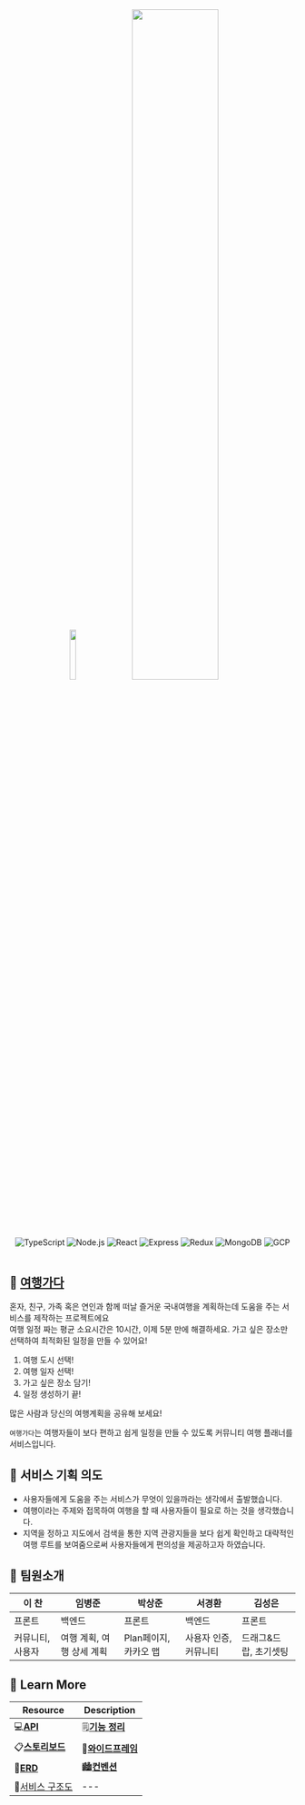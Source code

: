 <div align="center">
  <img width='15%' src='https://user-images.githubusercontent.com/101157141/180495615-d773735a-c0b1-480c-ba15-87b571e9a4e3.png'/>
  <img width='55%' src="https://user-images.githubusercontent.com/101157141/180495469-a50408d1-4115-4365-814d-889204bcd186.gif"/>
</div>

<br/>

<div align='center'>
  <img alt="TypeScript" src="https://img.shields.io/badge/TypeScript-3178C6?logo=TypeScript&logoColor=fff"/>
  <img alt="Node.js" src="https://img.shields.io/badge/Node.js-339933?logo=Node.js&logoColor=fff"/>
  <img alt="React" src="https://img.shields.io/badge/React-61DAFB?logo=React&logoColor=fff"/>
  <img alt="Express" src="https://img.shields.io/badge/Express-000000?logo=Express&logoColor=fff"/>
  <img alt="Redux" src="https://img.shields.io/badge/Redux-764ABC?logo=Redux&logoColor=fff"/>
  <img alt="MongoDB" src="https://img.shields.io/badge/MongoDB-47A248?logo=MongoDB&logoColor=fff"/>
  <img alt="GCP" src="https://img.shields.io/badge/Google Cloud-4285F4?logo=Google Cloud&logoColor=fff"/>
</div>

<br/>

## 🧳 [여행가다](http://kdt-sw2-seoul-team05.elicecoding.com/)

혼자, 친구, 가족 혹은 연인과 함께 떠날 즐거운 국내여행을
계획하는데 도움을 주는 서비스를 제작하는 프로젝트에요 
<br/>
여행 일정 짜는 평균 소요시간은 10시간, 이제 5분 만에 해결하세요.
가고 싶은 장소만 선택하여 최적화된 일정을 만들 수 있어요!

1. 여행 도시 선택!
2. 여행 일자 선택!
3. 가고 싶은 장소 담기!
4. 일정 생성하기 끝!

많은 사람과 당신의 여행계획을 공유해 보세요!

`여행가다`는 여행자들이 보다 편하고 쉽게 일정을 만들 수 있도록
커뮤니티 여행 플래너를 서비스입니다.

## 📰 서비스 기획 의도

- 사용자들에게 도움을 주는 서비스가 무엇이 있을까라는 생각에서 출발했습니다. 
- 여행이라는 주제와 접목하여 여행을 할 때 사용자들이 필요로 하는 것을 생각했습니다.
- 지역을 정하고 지도에서 검색을 통한 지역 관광지들을 보다 쉽게 확인하고 대략적인 여행 루트를 보여줌으로써 
  사용자들에게 편의성을 제공하고자 하였습니다. 

## 🙂 팀원소개
| 이  찬 | 임병준 | 박상준 | 서경환 | 김성은 |
| --------- | -------- | -------- | -------- | -------- |
| 프론트 | 백엔드  | 프론트 | 백엔드 | 프론트 |
| 커뮤니티, 사용자 | 여행 계획, 여행 상세 계획 | Plan페이지, 카카오 맵 | 사용자 인증, 커뮤니티 | 드래그&드랍, 초기셋팅 |



## 📌 Learn More

| Resource | Description |
| ------ | ------ |
| 💻[**API**](https://github.com/TeamGada/gada/wiki/API) | 🗒[**기능 정리**](https://github.com/TeamGada/gada/wiki/%EA%B8%B0%EB%8A%A5-%EC%A0%95%EB%A6%AC) | 
|📋[**스토리보드**](https://github.com/TeamGada/gada/wiki/%EC%8A%A4%ED%86%A0%EB%A6%AC%EB%B3%B4%EB%93%9C) | 🔧[**와이드프레임**](https://github.com/TeamGada/gada/wiki/%EC%99%80%EC%9D%B4%EC%96%B4-%ED%94%84%EB%A0%88%EC%9E%84)|
| 🧰[**ERD**](https://github.com/TeamGada/gada/wiki/ERD) | 🏙[**컨벤션**](https://github.com/TeamGada/gada/wiki/%EC%BB%A8%EB%B2%A4%EC%85%98) |
| 🚂[서비스 구조도](https://github.com/TeamGada/gada/wiki/%EC%84%9C%EB%B9%84%EC%8A%A4-%EA%B5%AC%EC%A1%B0%EB%8F%84) | --- |

